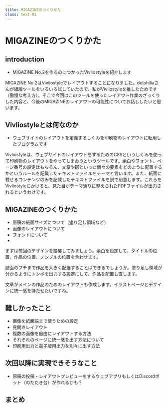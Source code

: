 ```yaml
---
title: MIGAZINEのつくりかた
class: text-01
---
```


# MIGAZINEのつくりかた

## introduction

- MIGAZINE No.2を作るのにつかったVivliostyleを紹介します

MIGAZINE No.2はVivliostyleでレイアウトすることになりました。dolphiliaさんが組版ツールをいろいろ試していたので、私がVivliostyleを推したためです（傲慢な考え方）。そこで今回はこのツールを使ったレイアウト作業のざっくりした内容と、今後のMIGAZINEのレイアウトの可能性についてお話ししたいと思います。

## Vivliostyleとは何なのか

- ウェブサイトのレイアウトを定義するしくみを印刷物のレイアウトに転用したプログラムです

Vivliostyleは、ウェブサイトのレイアウトをするためのCSSというしくみを使って印刷物のレイアウトをやってしまおうというツールです。余白やフォント、ページ番号の設定はもちろん、文章や図といった個々の要素をどのように配置するかというルールを記載したテキストファイルをテーマと言います。また、紙面に載せるコンテンツのみを記載したテキストファイルを別で用意します。これらをVivliostyleにかけると、見た目がテーマ通りに整えられたPDFファイルが出力されるというわけです。

## MIGAZINEのつくりかた

- 原稿の紙面サイズについて（塗り足し領域など）
- 画像のレイアウトについて
- フォントについて
- 

まずは前回のデザインを踏襲してみましょう。余白を設定して、タイトルの位置、作品の位置、ノンブルの位置を合わせます。

誌面のフチまで作品を大きく配置することはできるでしょうか。塗り足し領域が分かるようにトンボを出力する設定にして、作品を配置し直します。

文章がメインの作品のためのレイアウトも作成します。イラストページとデザインに統一感を持たせたいですね。

## 難しかったこと

- 画像を紙面端まで使うための設定
- 見開きレイアウト
- 複数の画像を自由にレイアウトする方法
- それぞれのページに統一感を出す方法について
- 印刷用出力と電子版用出力を別々に出す方法

## 次回以降に実現できそうなこと

- 原稿の投稿・レイアウトプレビューをするウェブアプリもしくはDiscordボット（のたたき台）が作れるかも？

## まとめ
